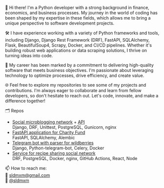 👋 Hi there! I'm a Python developer with a strong background in finance, economics, and business processes. My journey in the world of coding has been shaped by my expertise in these fields, which allows me to bring a unique perspective to software development projects.

🛠️ I have experience working with a variety of Python frameworks and tools, including Django, Django Rest Framework (DRF), FastAPI, SQLAlchemy, Flask, BeautifulSoup4, Scrapy, Docker, and CI/CD pipelines. Whether it's building robust web applications or data scraping solutions, I thrive on turning ideas into code.

💼 My career has been marked by a commitment to delivering high-quality software that meets business objectives. I'm passionate about leveraging technology to optimize processes, drive efficiency, and create value.

🌐 Feel free to explore my repositories to see some of my projects and contributions. I'm always eager to collaborate and learn from fellow developers, so don't hesitate to reach out. Let's code, innovate, and make a difference together!

🗂️ Repos  
- [Social microblogging network](https://github.com/sldmxm/yatube_final) + [API](https://github.com/sldmxm/api_final_yatube)  
  Django, DRF, Unittest, PostgreSQL, Gunicorn, nginx
- [FastAPI application for Charity Fund](https://github.com/sldmxm/cat_charity_fund)  
  FastAPI, SQLAlchemy, Alembic 
- [Telegram bot with parser for wildberries](https://github.com/sldmxm/wildberries_bot_private)  
  Django, Python-telegram-bot, Celery, Docker
- [Service for recipe sharing social network](https://github.com/sldmxm/foodgram-project-react)  
  DRF, PostgreSQL, Docker, nginx, GitHub Actions, React, Node



📫 How to reach me:  
📩 [sldmxm@gmail.com](mailto:sldmxm@gmail.com)  
💬 [@sldmxm](https://t.me/sldmxm)

<!--
**sldmxm/sldmxm** is a ✨ _special_ ✨ repository because its `README.md` (this file) appears on your GitHub profile.

Here are some ideas to get you started:

- 🔭 I’m currently working on ...
- 🌱 I’m currently learning ...
- 👯 I’m looking to collaborate on ...
- 🤔 I’m looking for help with ...
- 💬 Ask me about ...
- 😄 Pronouns: ...
- ⚡ Fun fact: ...
-->
